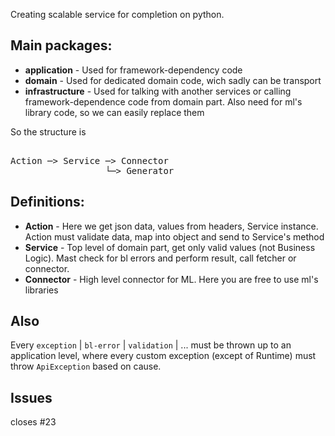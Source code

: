 Creating scalable service for completion on python.

## Main packages:
 - **application** - Used for framework-dependency code
 - **domain** - Used for dedicated domain code, wich sadly can be transport 
 - **infrastructure** - Used for talking with another services or calling framework-dependence code from domain part. Also need for ml's library code, so we can easily replace them

So the structure is
<pre>  
Action ─> Service ─> Connector
                  └─> Generator
</pre>

## Definitions:
 - **Action** - Here we get json data, values from headers, Service instance. Action must validate data, map into object and send to Service's method
 - **Service** - Top level of domain part, get only valid values (not Business Logic). Mast check for bl errors and perform result, call fetcher or connector.
 - **Connector** - High level connector for ML. Here you are free to use ml's libraries

## Also
Every `exception` | `bl-error` | `validation` | ... must be thrown up to an application level, where every custom exception (except of Runtime) must throw `ApiException` based on cause.

## Issues
closes #23 
